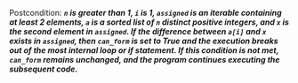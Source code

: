 Postcondition: ***`n` is greater than 1, `i` is 1, `assigned` is an iterable containing at least 2 elements, `a` is a sorted list of `n` distinct positive integers, and `x` is the second element in `assigned`. If the difference between `a[i]` and `x` exists in `assigned`, then `can_form` is set to True and the execution breaks out of the most internal loop or if statement. If this condition is not met, `can_form` remains unchanged, and the program continues executing the subsequent code.***